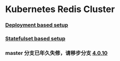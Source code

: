 # Kubernetes Redis Cluster

### [Deployment based setup](README-using-deployment.md)

### [Statefulset based setup](README-using-statefulset.md)


### master 分支已年久失修，请移步分支 [4.0.10](https://github.com/vflong/kubernetes-redis-cluster/tree/4.0.10)
